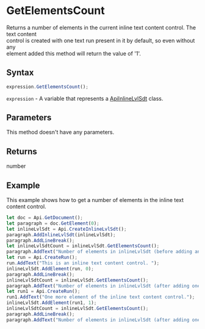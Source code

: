 # GetElementsCount

Returns a number of elements in the current inline text content control. The text content \
control is created with one text run present in it by default, so even without any \
element added this method will return the value of '1'.

## Syntax

```javascript
expression.GetElementsCount();
```

`expression` - A variable that represents a [ApiInlineLvlSdt](../ApiInlineLvlSdt.md) class.

## Parameters

This method doesn't have any parameters.

## Returns

number

## Example

This example shows how to get a number of elements in the inline text content control.

```javascript editor-
let doc = Api.GetDocument();
let paragraph = doc.GetElement(0);
let inlineLvlSdt = Api.CreateInlineLvlSdt();
paragraph.AddInlineLvlSdt(inlineLvlSdt);
paragraph.AddLineBreak();
let inlineLvlSdtCount = inlineLvlSdt.GetElementsCount();
paragraph.AddText("Number of elements in inlineLvlSdt (before adding anything) = " + inlineLvlSdtCount);
let run = Api.CreateRun();
run.AddText("This is an inline text content control. ");
inlineLvlSdt.AddElement(run, 0);
paragraph.AddLineBreak();
inlineLvlSdtCount = inlineLvlSdt.GetElementsCount();
paragraph.AddText("Number of elements in inlineLvlSdt (after adding one element) = " + inlineLvlSdtCount);
let run1 = Api.CreateRun();
run1.AddText("One more element of the inline text content control.");
inlineLvlSdt.AddElement(run1, 1);
inlineLvlSdtCount = inlineLvlSdt.GetElementsCount();
paragraph.AddLineBreak();
paragraph.AddText("Number of elements in inlineLvlSdt (after adding one more element) = " + inlineLvlSdtCount);
```
